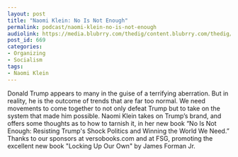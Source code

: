 ```yaml
---
layout: post
title: "Naomi Klein: No Is Not Enough"
permalink: podcast/naomi-klein-no-is-not-enough
audiolink: https://media.blubrry.com/thedig/content.blubrry.com/thedig/The_Dig_-_EP_32_-_Klein.mp3
post_id: 669
categories: 
- Organizing
- Socialism
tags: 
- Naomi Klein
---
```


Donald Trump appears to many in the guise of a terrifying aberration. But in reality, he is the outcome of trends that are far too normal. We need movements to come together to not only defeat Trump but to take on the system that made him possible. Naomi Klein takes on Trump’s brand, and offers some thoughts as to how to tarnish it, in her new book “No Is Not Enough: Resisting Trump's Shock Politics and Winning the World We Need.” Thanks to our sponsors at versobooks.com and at FSG, promoting the excellent new book "Locking Up Our Own" by James Forman Jr.